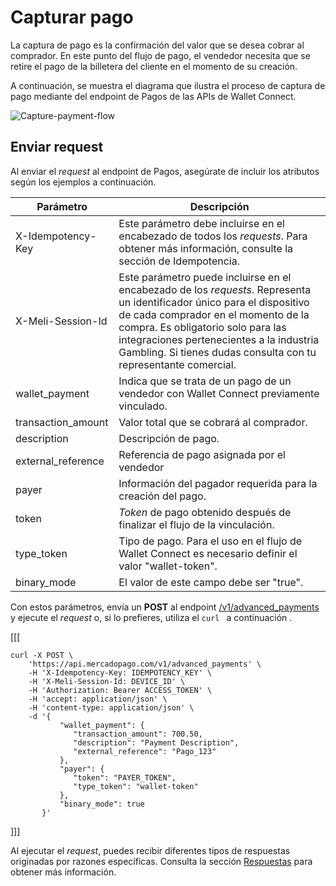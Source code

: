 # Capturar pago

La captura de pago es la confirmación del valor que se desea cobrar al comprador. En este punto del flujo de pago, el vendedor necesita que se retire el pago de la billetera del cliente en el momento de su creación.

A continuación, se muestra el diagrama que ilustra el proceso de captura de pago mediante del endpoint de Pagos de las APIs de Wallet Connect.

![Capture-payment-flow](/images/wallet-connect/captured-payment.es.png)

## Enviar request

Al enviar el _request_ al endpoint de Pagos, asegúrate de incluir los atributos según los ejemplos a continuación.

| Parámetro | Descripción |
| --- | --- |
| X-Idempotency-Key | Este parámetro debe incluirse en el encabezado de todos los _requests_. Para obtener más información, consulte la sección de Idempotencia. |
| X-Meli-Session-Id | Este parámetro puede incluirse en el encabezado de los _requests_. Representa un identificador único para el dispositivo de cada comprador en el momento de la compra. Es obligatorio solo para las integraciones pertenecientes a la industria Gambling. Si tienes dudas consulta con tu representante comercial. |
| wallet_payment | Indica que se trata de un pago de un vendedor con Wallet Connect previamente vinculado. |
| transaction_amount | Valor total que se cobrará al comprador. |
| description | Descripción de pago. |
| external_reference | Referencia de pago asignada por el vendedor |
| payer | Información del pagador requerida para la creación del pago. |
| token | _Token_ de pago obtenido después de finalizar el flujo de la vinculación. |
| type_token | Tipo de pago. Para el uso en el flujo de Wallet Connect es necesario definir el valor "wallet-token". |
| binary_mode | El valor de este campo debe ser "true". |

Con estos parámetros, envía un **POST** al endpoint [/v1/advanced_payments](/developers/es/reference/wallet_connect/_advanced_payments/post) y ejecute el _request_ o, si lo prefieres, utiliza el `curl ` a continuación .

[[[
```curl
curl -X POST \
    'https://api.mercadopago.com/v1/advanced_payments' \
    -H 'X-Idempotency-Key: IDEMPOTENCY_KEY' \
    -H 'X-Meli-Session-Id: DEVICE_ID' \
    -H 'Authorization: Bearer ACCESS_TOKEN' \
    -H 'accept: application/json' \
    -H 'content-type: application/json' \
    -d '{
           "wallet_payment": {
              "transaction_amount": 700.50,
              "description": "Payment Description",
              "external_reference": "Pago_123"
           },
           "payer": {
              "token": "PAYER_TOKEN",
              "type_token": "wallet-token"
           },
           "binary_mode": true
       }'
```
]]]

Al ejecutar el _request_, puedes recibir diferentes tipos de respuestas originadas por razones específicas. Consulta la sección [Respuestas](/developers/es/docs/wallet-connect/advanced-payments/capture-payment/returns) para obtener más información.